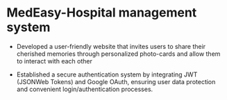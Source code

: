 # MedEasy-Hospital management system

- Developed a user-friendly website that invites users to share their cherished memories through personalized photo-cards and allow them to interact with each other

- Established a secure authentication system by integrating JWT (JSONWeb Tokens) and Google OAuth, ensuring user data protection and convenient login/authentication processes.
